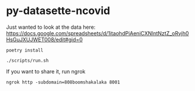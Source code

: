 # py-datasette-ncovid 

Just wanted to look at the data here: https://docs.google.com/spreadsheets/d/1itaohdPiAeniCXNlntNztZ_oRvjh0HsGuJXUJWET008/edit#gid=0


```poetry install```

```./scripts/run.sh```

If you want to share it, run ngrok

```ngrok http -subdomain=808boomshakalaka 8001```

